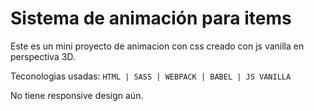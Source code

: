 # Sistema de animación para items

Este es un mini proyecto de animacion con css creado con js vanilla en perspectiva 3D. 

Teconologias usadas:
`HTML | SASS | WEBPACK | BABEL | JS VANILLA`

No tiene responsive design aún.